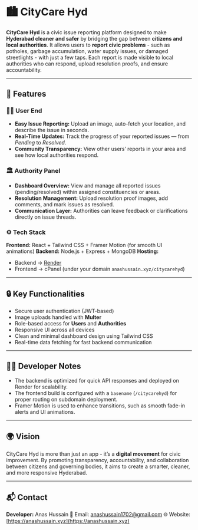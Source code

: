 

# 🏙️ CityCare Hyd

**CityCare Hyd** is a civic issue reporting platform designed to make **Hyderabad cleaner and safer** by bridging the gap between **citizens and local authorities**.
It allows users to **report civic problems** - such as potholes, garbage accumulation, water supply issues, or damaged streetlights - with just a few taps.
Each report is made visible to local authorities who can respond, upload resolution proofs, and ensure accountability.

---

## 🚀 Features

### 🧍‍♂️ User End

* **Easy Issue Reporting:** Upload an image, auto-fetch your location, and describe the issue in seconds.
* **Real-Time Updates:** Track the progress of your reported issues — from *Pending* to *Resolved*.
* **Community Transparency:** View other users’ reports in your area and see how local authorities respond.

### 🏛️ Authority Panel

* **Dashboard Overview:** View and manage all reported issues (pending/resolved) within assigned constituencies or areas.
* **Resolution Management:** Upload resolution proof images, add comments, and mark issues as resolved.
* **Communication Layer:** Authorities can leave feedback or clarifications directly on issue threads.

### ⚙️ Tech Stack

**Frontend:** React + Tailwind CSS + Framer Motion (for smooth UI animations)
**Backend:** Node.js + Express + MongoDB
**Hosting:**

* Backend → [Render](https://render.com)
* Frontend → cPanel (under your domain `anashussain.xyz/citycarehyd`)

---

## 🔒 Key Functionalities

* Secure user authentication (JWT-based)
* Image uploads handled with **Multer**
* Role-based access for **Users** and **Authorities**
* Responsive UI across all devices
* Clean and minimal dashboard design using Tailwind CSS
* Real-time data fetching for fast backend communication

---

## 🧑‍💻 Developer Notes

* The backend is optimized for quick API responses and deployed on Render for scalability.
* The frontend build is configured with a `basename` (`/citycarehyd`) for proper routing on subdomain deployment.
* Framer Motion is used to enhance transitions, such as smooth fade-in alerts and UI animations.

---

## 🌍 Vision

CityCare Hyd is more than just an app - it’s a **digital movement** for civic improvement.
By promoting transparency, accountability, and collaboration between citizens and governing bodies, it aims to create a smarter, cleaner, and more responsive Hyderabad.

---

## 📬 Contact

**Developer:** Anas Hussain
📧 Email: anashussain1702@gmail.com
🌐 Website: [https://anashussain.xyz](https://anashussain.xyz)


